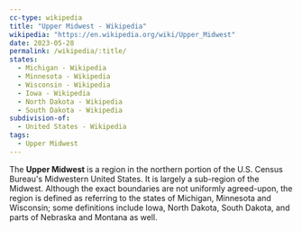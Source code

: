 ```yaml
---
cc-type: wikipedia
title: "Upper Midwest - Wikipedia"
wikipedia: "https://en.wikipedia.org/wiki/Upper_Midwest"
date: 2023-05-28
permalink: /wikipedia/:title/
states:
  - Michigan - Wikipedia
  - Minnesota - Wikipedia
  - Wisconsin - Wikipedia
  - Iowa - Wikipedia
  - North Dakota - Wikipedia
  - South Dakota - Wikipedia
subdivision-of:
  - United States - Wikipedia
tags:
  - Upper Midwest
---
```

The **Upper Midwest** is a region in the northern portion of the U.S. Census Bureau's Midwestern United States. It is largely a sub-region of the Midwest. Although the exact boundaries are not uniformly agreed-upon, the region is defined as referring to the states of Michigan, Minnesota and Wisconsin; some definitions include Iowa, North Dakota, South Dakota, and parts of Nebraska and Montana as well.